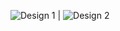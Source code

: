 ![Design 1](https://github.com/retroportalstudio/rps_ui_collection/blob/main/captures/capture_1.jpg) | ![Design 2](https://github.com/retroportalstudio/rps_ui_collection/blob/main/captures/capture_2.jpg)
